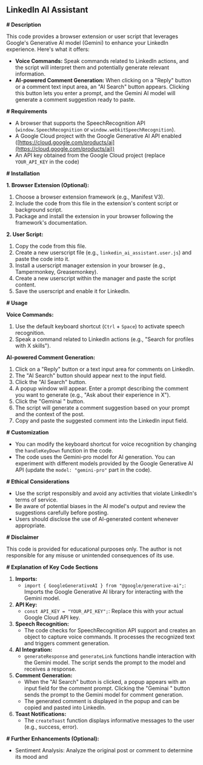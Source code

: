## LinkedIn AI Assistant

**# Description**

This code provides a browser extension or user script that leverages Google's Generative AI model (Gemini) to enhance your LinkedIn experience. Here's what it offers:

* **Voice Commands:** Speak commands related to LinkedIn actions, and the script will interpret them and potentially generate relevant information.
* **AI-powered Comment Generation:** When clicking on a "Reply" button or a comment text input area, an "AI Search" button appears. Clicking this button lets you enter a prompt, and the Gemini AI model will generate a comment suggestion ready to paste.

**# Requirements**

* A browser that supports the SpeechRecognition API (`window.SpeechRecognition` or `window.webkitSpeechRecognition`).
* A Google Cloud project with the Google Generative AI API enabled ([https://cloud.google.com/products/ai](https://cloud.google.com/products/ai))
* An API key obtained from the Google Cloud project (replace `YOUR_API_KEY` in the code)

**# Installation**

**1. Browser Extension (Optional):**

   1. Choose a browser extension framework (e.g., Manifest V3).
   2. Include the code from this file in the extension's content script or background script.
   3. Package and install the extension in your browser following the framework's documentation.

**2. User Script:**

   1. Copy the code from this file.
   2. Create a new userscript file (e.g., `linkedin_ai_assistant.user.js`) and paste the code into it.
   3. Install a userscript manager extension in your browser (e.g., Tampermonkey, Greasemonkey).
   4. Create a new userscript within the manager and paste the script content.
   5. Save the userscript and enable it for LinkedIn.

**# Usage**

**Voice Commands:**

1. Use the default keyboard shortcut (`Ctrl` + `Space`) to activate speech recognition.
2. Speak a command related to LinkedIn actions (e.g., "Search for profiles with X skills").

**AI-powered Comment Generation:**

1. Click on a "Reply" button or a text input area for comments on LinkedIn.
2. The "AI Search" button should appear next to the input field.
3. Click the "AI Search" button.
4. A popup window will appear. Enter a prompt describing the comment you want to generate (e.g., "Ask about their experience in X").
5. Click the "Geminai " button.
6. The script will generate a comment suggestion based on your prompt and the context of the post.
7. Copy and paste the suggested comment into the LinkedIn input field.

**# Customization**

* You can modify the keyboard shortcut for voice recognition by changing the `handleKeyDown` function in the code.
* The code uses the Gemini-pro model for AI generation. You can experiment with different models provided by the Google Generative AI API (update the `model: "gemini-pro"` part in the code).

**# Ethical Considerations**

* Use the script responsibly and avoid any activities that violate LinkedIn's terms of service.
* Be aware of potential biases in the AI model's output and review the suggestions carefully before posting.
* Users should disclose the use of AI-generated content whenever appropriate.

**# Disclaimer**

This code is provided for educational purposes only. The author is not responsible for any misuse or unintended consequences of its use.

**# Explanation of Key Code Sections**

1. **Imports:**
   - `import { GoogleGenerativeAI } from "@google/generative-ai";`: Imports the Google Generative AI library for interacting with the Gemini model.
2. **API Key:**
   - `const API_KEY = "YOUR_API_KEY";`: Replace this with your actual Google Cloud API key.
3. **Speech Recognition:**
   - The code checks for SpeechRecognition API support and creates an object to capture voice commands. It processes the recognized text and triggers comment generation.
4. **AI Integration:**
   - `generateResponse` and `generateLink` functions handle interaction with the Gemini model. The script sends the prompt to the model and receives a response.
5. **Comment Generation:**
   - When the "AI Search" button is clicked, a popup appears with an input field for the comment prompt. Clicking the "Geminai " button sends the prompt to the Gemini model for comment generation.
   - The generated comment is displayed in the popup and can be copied and pasted into LinkedIn.
6. **Toast Notifications:**
   - The `createToast` function displays informative messages to the user (e.g., success, error).

**# Further Enhancements (Optional):**

* Sentiment Analysis: Analyze the original post or comment to determine its mood and

